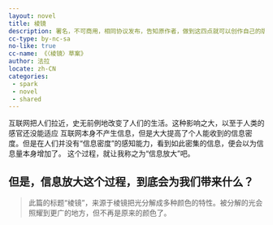 ```yaml
---
layout: novel
title: 棱镜
description: 署名，不可商用，相同协议发布，告知原作者，做到这四点就可以创作自己的版本。
cc-type: by-nc-sa
no-like: true
cc-name: 《〈棱镜〉草案》
author: 法拉
locate: zh-CN
categories:
 - spark
 - novel
 - shared
---
```


互联网把人们拉近，史无前例地改变了人们的生活。这种影响之大，以至于人类的感官还没能适应
互联网本身不产生信息，但是大大提高了个人能收到的信息密度。但是在人们并没有“信息密度”的感知能力，看到如此密集的信息，便会以为信息量本身增加了。
这个过程，就让我称之为“信息放大”吧。

但是，信息放大这个过程，到底会为我们带来什么？
---

> 此篇的标题“棱镜”，来源于棱镜把光分解成多种颜色的特性。被分解的光会照耀到更广的地方，但不再是原来的颜色了。
